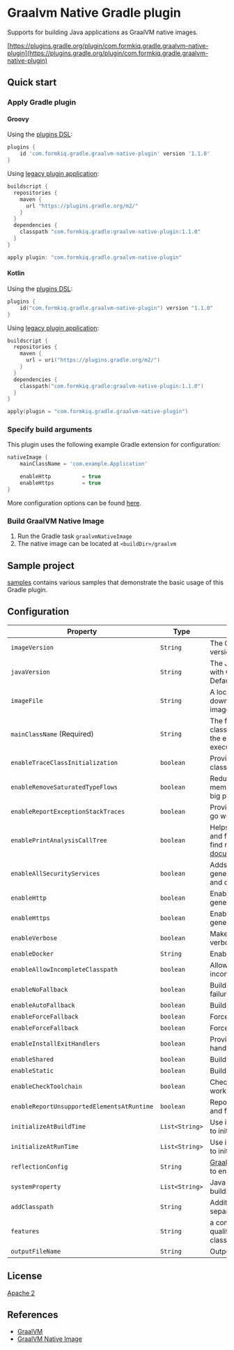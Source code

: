 # Graalvm Native Gradle plugin

Supports for building Java applications as GraalVM native images.

[https://plugins.gradle.org/plugin/com.formkiq.gradle.graalvm-native-plugin](https://plugins.gradle.org/plugin/com.formkiq.gradle.graalvm-native-plugin)

## Quick start

### Apply Gradle plugin

#### Groovy
Using the [plugins DSL](https://docs.gradle.org/current/userguide/plugins.html#sec:plugins_block):
```groovy
plugins {
    id 'com.formkiq.gradle.graalvm-native-plugin' version '1.1.0'
}
```

Using [legacy plugin application](https://docs.gradle.org/current/userguide/plugins.html#sec:old_plugin_application):
```groovy
buildscript {
  repositories {
    maven {
      url "https://plugins.gradle.org/m2/"
    }
  }
  dependencies {
    classpath "com.formkiq.gradle:graalvm-native-plugin:1.1.0"
  }
}

apply plugin: "com.formkiq.gradle.graalvm-native-plugin"
```

#### Kotlin
Using the [plugins DSL](https://docs.gradle.org/current/userguide/plugins.html#sec:plugins_block):
```kotlin
plugins {
    id("com.formkiq.gradle.graalvm-native-plugin") version "1.1.0"
}
```

Using [legacy plugin application](https://docs.gradle.org/current/userguide/plugins.html#sec:old_plugin_application):
```kotlin
buildscript {
  repositories {
    maven {
      url = uri("https://plugins.gradle.org/m2/")
    }
  }
  dependencies {
    classpath("com.formkiq.gradle:graalvm-native-plugin:1.1.0")
  }
}

apply(plugin = "com.formkiq.gradle.graalvm-native-plugin")
```

### Specify build arguments
This plugin uses the following example Gradle extension for configuration:
```groovy
nativeImage {
    mainClassName = 'com.example.Application'

    enableHttp          = true
    enableHttps         = true
}
```

More configuration options can be found [here](https://github.com/formkiq/graalvm-native-plugin#configuration).

### Build GraalVM Native Image
1. Run the Gradle task `graalvmNativeImage`
2. The native image can be located at `<buildDir>/graalvm`

## Sample project
[samples](https://github.com/formkiq/graalvm-native-plugin/tree/master/samples) contains various samples that demonstrate the basic usage of this Gradle plugin.

## Configuration
| Property | Type | Description |
|----------|------|-------------|
| `imageVersion` | `String` | The GraalVM Community Edition version to download. Default to `20.2.0`. |
| `javaVersion` | `String` | The JDK version to be downloaded with GraalVM Community Edition. Default to `11`. |
| `imageFile` | `String` | A local Image File to instead of downloading a file based on imageVersion/javaVersion/architecture. |
| `mainClassName` (Required) | `String` | The fully qualified name of the Java class that contains a `main` method for the entry point of the Native Image executable. |
| `enableTraceClassInitialization` | `boolean` | Provides useful information to debug class initialization issues. |
| `enableRemoveSaturatedTypeFlows` | `boolean` | Reduces build time and decrease build memory consumption, especially for big projects. |
| `enableReportExceptionStackTraces` | `boolean` | Provides more detail should something go wrong. |
| `enablePrintAnalysisCallTree` | `boolean` | Helps to find what classes, methods, and fields are used and why. You can find more details in GraalVM [reports documentation](https://github.com/oracle/graal/blob/master/substratevm/REPORTS.md). |
| `enableAllSecurityServices` | `boolean` | Adds all security service classes to the generated image. Required for HTTPS and crypto. |
| `enableHttp` | `boolean` | Enables HTTP support in the generated image. |
| `enableHttps` | `boolean` | Enables HTTPS support in the generated image. |
| `enableVerbose` | `boolean` | Makes image building output more verbose. |
| `enableDocker` | `String` | Enable using Graalvm Docker Image. |
| `enableAllowIncompleteClasspath` | `boolean` | Allow image building with an incomplete class path. |
| `enableNoFallback` | `boolean` | Build stand-alone image or report failure. |
| `enableAutoFallback` | `boolean` | Build stand-alone image if possible. |
| `enableForceFallback` | `boolean` | Force building of fallback image. |
| `enableForceFallback` | `boolean` | Force building of fallback image. |
| `enableInstallExitHandlers` | `boolean` | Provide java.lang.Terminator exit handlers for executable images. |
| `enableShared` | `boolean` | Build shared library. |
| `enableStatic` | `boolean` | Build statically linked executable. |
| `enableCheckToolchain` | `boolean` | Check if native-toolchain is known to work with native-image. |
| `enableReportUnsupportedElementsAtRuntime` | `boolean` | Report usage of unsupported methods and fields at run time. |
| `initializeAtBuildTime` | `List<String>` | Use it with specific classes or package to initialize classes at build time. |
| `initializeAtRunTime` | `List<String>` | Use it with specific classes or package to initialize classes at run time. |
| `reflectionConfig` |  `String` | [GraalVM Reflection Configuration File](https://www.graalvm.org/reference-manual/native-image/Reflection) to enable Java reflection support. |
| `systemProperty` | `List<String>` | Java System Properties to use when building Graalvm Image. |
| `addClasspath` | `String` | Additional Classpaths comma separated. |
| `features` | `String` | a comma-separated list of fully qualified Feature implementation classes. |
| `outputFileName` | `String` | Output File Name. |

## License
[Apache 2](https://github.com/formkiq/graalvm-native-plugin/blob/master/LICENSE)

## References
* [GraalVM](https://www.graalvm.org)
* [GraalVM Native Image](https://www.graalvm.org/docs/reference-manual/native-image)

